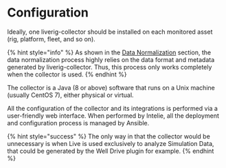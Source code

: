 # Configuration

Ideally, one liverig-collector should be installed on each monitored asset (rig, platform, fleet, and so on).

{% hint style="info" %}
As shown in the [Data Normalization](../../data-flow/data-normalization/) section, the data normalization process highly relies on the data format and metadata generated by liverig-collector. Thus, this process only works completely when the collector is used.
{% endhint %}

The collector is a Java (8 or above) software that runs on a Unix machine (usually CentOS 7), either physical or virtual.

All the configuration of the collector and its integrations is performed via a user-friendly web interface. When performed by Intelie, all the deployment and configuration process is managed by Ansible.

{% hint style="success" %}
The only way in that the collector would be unnecessary is when Live is used exclusively to analyze Simulation Data, that could be generated by the Well Drive plugin for example.
{% endhint %}

